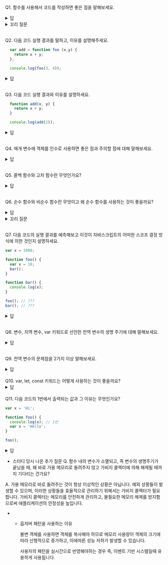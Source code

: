 Q1. 함수를 사용해서 코드를 작성하면 좋은 점을 말해보세요.

<details>
<summary>답</summary>

-  코드 재사용 측면에서 매우 유용하고 유지보수 편의성을 높이며, 실수를 줄여 코드의 신뢰성을 높일 수 있고, 적절함 함수 이름을 통해 코드의 가독성을 향상시킬 수 있습니다.<br>
</details>
<details>
<summary>꼬리 질문</summary> 
&nbsp;&nbsp;Q1-1. 함수를 정의하는 방법에는 어떤 게 있나요?
<details>
<summary>답</summary>

- 함수 선언문, 함수 표현식, Function 생성자 함수, 화살표 함수 이렇게 4가지 방법이 있습니다.<br>

    </details>
      <details>
    <summary>꼬리 질문</summary> 
    &nbsp;&nbsp;Q1-2. 함수 선언문에 대해 아는 대로 얘기해주세요.
      <summary>답</summary>

    -   함수 선언문은 함수 리터럴과 형태는 동일하지만 함수 리터럴과 달리 함수 이름을 생략할 수 없습니다.
    -   함수 선언문은 표현식이 아닌 문입니다.
    -   코드 문맥에 따라 함수 이름이 있는 함수 리터럴을 단독으로 사용하면 함수 선언문으로 해석하고, 함수 리터럴이 값으로 평가되어야 하는 문맥에서는 함수 리터럴 표현식으로 해석합니다.
      </details>
    </details>
    <br>

    Q2. 다음 코드 실행 결과를 말하고, 이유를 설명해주세요.

```javascript
  var add = function foo (x,y) {
    return x + y;
  };

  console.log(foo(3, 4));
```

  <details>
  <summary>답</summary>

-  ReferenceError가 발생합니다. (foo is not defined)
-  호출할 때 함수 객체를 가리키는 식별자가 아닌 몸체 내부에서만 유효한 식별자인 함수 이름으로 호출했기 때문입니다.
</details>
<br>

Q3. 다음 코드 실행 결과와 이유를 설명하세요.

```javascript
  function add(x, y) {
    return x + y;
  }

  console.log(add(2));
```

<details>
<summary>답</summary>

-   자바스크립트에서 함수는 매개변수의 개수와 인수의 개수가 일치하는지 체크하지 않습니다.
-   인수가 부족해서 인수가 할당되지 않은 매개변수의 값은 undefined이고, 함수 몸체에서 x + y는 2 + undefined와 같으므로 NaN이 반환될 것입니다.
</details>
<br>

Q4. 매개 변수에 객체를 인수로 사용하면 좋은 점과 주의할 점에 대해 말해보세요.

<details>
<summary>답</summary>

-   객체를 인수로 사용하는 경우 프로퍼티 키만 정확히 지정하면 매개변수의 순서를 신경쓰지 않아도 됩니다.
-   또한 명시적으로 인수의 의미를 설명하는 프로퍼티 키를 사용하게 되므로 코드의 가독성이 좋아지고 실수를 줄일 수 있습니다.

-   주의할 점은 함수 내부로 전달한 객체를 변경하면 함수 외부의 객체가 변경되는 부수효과가 발생할 수 있다는 것입니다.

<details>
    <summary>꼬리 질문</summary> 
    &nbsp;&nbsp;Q4-1. 부수효과가 발생하는 문제를 어떻게 해결할 수 있을까요?

  <summary>답</summary>
    -  객체를 불변 객체로 만들어 사용합니다. 객체의 상태 변경이 필요한 경우에는 깊은 복사를 통해 새로운 객체를 생성하고 재할당을 통해 교체합니다.
</details>
</details>
<br>

Q5. 콜백 함수와 고차 함수란 무엇인가요?

<details>
<summary>답</summary>

-   함수의 매개변수를 통해 다른 함수의 내부로 전달되는 함수를 콜백 함수라고 하며,
-   이러한 콜백 함수를 전달 받거나 반환값으로 함수를 반환하는 함수를 함수형 프로그래밍 패러다임에서 고차 함수라고 합니다.
-   고차 함수는 필요에 따라 콜백 함수에 인수를 전달할 수 있습니다. 
</details>
<br>

Q6. 순수 함수와 비순수 함수란 무엇이고 왜 순수 함수를 사용하는 것이 좋을까요?

<details>
<summary>답</summary> 
  
- 함수형 프로그래밍에서 어떤 외부 상태에 의존하거나 변경하지 않는, 즉 부수 효과가 없는 함수를 순수 함수라고 하고,
- 부수 효과가 있는 함수를 비순수 함수라고 합니다.
- 함수가 외부 상태를 변경하면 상태 변화를 추적하기 어려워지고, 예기치 못한 오류나 실수가 발생할 수 있기 때문에, 순수 함수를 사용하는 것이 좋습니다.
</details>
<details>
<summary>꼬리 질문</summary> 
  Q6-1. 외부 상태에는 어떤 것들이 있나요?

<details>
<summary>답</summary> 
  
  - 전역 변수, 서버 데이터, 파일, Console, DOM 등이 있습니다.
</details>
</details>
<br>

Q7. 다음 코드의 실행 결과를 예측해보고 이것이 자바스크립트의 어떠한 스코프 결정 방식에 의한 것인지 설명하세요.

```javascript
var x = 1000;

function foo() {
  var x = 10;
  bar();
}

function bar() {
  console.log(x);
}

foo(); // ???
bar(); // ???
```

<details>
<summary>답</summary>

- 자바스크립트는 함수를 어디서 정의했는지에 따라 함수의 상위 스코프를 결정하는 방식인 렉시컬 스코프(정적 스코프)를 따릅니다.
- bar 함수는 전역에서 정의된 함수이기 때문에 전역 스코프를 상위 스코프로 사용합니다.
- 따라서 위 예제를 실행하면 전역 변수의 x의 값 1000이 두 번 출력됩니다.


</details>
<br>

Q8. 변수, 지역 변수, var 키워드로 선언한 전역 변수의 생명 주기에 대해 말해보세요.

<details>
<summary>답</summary> 
- 변수의 생명 주기는 메모리 공간이 확보된 시점부터 메모리 공간이 해체되어 가용 메모리 풀에 반환되는 시점까지입니다.
- 지역 변수의 생명 주기는 함수의 생명 주기와 일치하고,
- var 키워드로 선언한 전역 변수의 생명 주기는 전역 객체의 생명 주기와 일치합니다.
</details>
<br>

Q9. 전역 변수의 문제점을 2가지 이상 말해보세요.

<details>
<summary>답</summary>

- 모든 코드가 전역 변수를 참조하고 변경할 수 있는 암묵적 결합을 허용하기 때문에 코드의 가독성이 나빠지고, 의도치 않은 상태 변경의 위험성이 있습니다.
- 생명 주기가 길기 때문에 메모리 리소르를 오래 소비합니다. var 키워드의 경우에는 변수의 중복 선언도 허용하므로 의도치 않은 재할당이 이뤄질 수 있습니다.
- 스코프 체인 상에서 종점에 존재하기 때문에 전역 변수의 검색 속도가 가장 느립니다.
- 자바스크립트에서는 파일이 분리되어 있어도 하나의 전역 스코프를 공유하기 때문에 다른 파일에 동일한 이름의 전역 변수나 전역 함수가 있는 경우 예상치 못한 결과가 나타날 수 있습니다.
 
 <details>
    <summary>꼬리 질문</summary> 
    &nbsp;&nbsp;Q9-1. 그럼 전역 변수의 사용을 어떻게 억제할 수 있을까요?

  <summary>답</summary>
    -  즉시 실행 함수로 감싸면 변수가 즉시 실행 함수의 지역 변수가 되기 때문에 전역 변수의 사용을 제한 할 수 있습니다.
    -  ES6 모듈을 사용하면 파일 자체의 독자적인 모듈 스코프를 제공하기 때문에 모듈 내에서 var 키워드로 변수를 선언해도 전역 변수가 아니게 됩니다.
</details>
 
 </details>
 <br>
 Q10. var, let, const 키워드는 어떻게 사용하는 것이 좋을까요?

<details>
<summary>답</summary>

- ES6를 사용한다면 var 키워드는 사용하지 않는 게 좋습니다.
- 재할당이 필요한 경우에 한정해 let 키워드를 사용하고, 변수의 스코프는 최대한 좁게 만듭니다.
- 변경이 발생하지 않고 읽기 전용으로 사용하는 원시 값과 객체에는 const 키워드를 사용합니다.
- 변수를 선언할 때 일단은 const 키워드를 사용한 다음, 반드시 재할당이 필요하면 let 키워드로 변경합니다.

</details>
 <br>
 Q11. 다음 코드의 1번에서 출력되는 값과 그 이유는 무엇인가요?

```javascript
var x = 'Hi';

function foo() {
  console.log(x); // 1번
  var x = 'Hello';
}

foo();
```
 

<details>
<summary>답</summary>

- 스코프 단위로 호이스팅이 동작하여 지역 변수 x는 1번에서 undefined로 초기화되어 있습니다.
- 아직 변수 할당문이 실행되지 않은 단계이기 떄문에 undefined 가 출력됩니다.

</details>



+ 스터디 당시 나온 추가 질문
Q. 함수 내의 변수가 소멸되고, 즉 변수의 생명주기가 끝났을 때, 왜 바로 가용 메모리로 돌려주지 않고 가비지 콜렉터에 의해 해제될 때까지 기다리는 건가요?

A. 가용 메모리로 바로 돌려주는 것이 항상 이상적인 상황은 아닙니다. 예외 상황들이 발생할 수 있으며, 이러한 상황들을 효율적으로 관리하기 위해서는 가비지 콜렉터가 필요합니다. 가비지 콜렉터는 메모리를 안전하게 관리하고, 불필요한 메모리 해제를 방지함으로써 애플리케이션의 안정성을 높입니다.

- + 옵저버 패턴을 사용하는 이유
    
    불변 객체를 사용하면 객체를 복사해야 하므로 메모리 사용량이 객체의 크기에 따라 선형적으로 증가하고, 이에따른 성능 저하가 발생할 수 있습니다.
    
    사용자의 패턴을 실시간으로 반영해야하는 경우 즉, 이벤트 기반 시스템일때 유용하게 사용됩니다.
